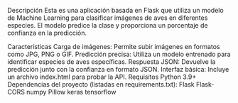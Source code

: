 Descripción
Esta es una aplicación basada en Flask que utiliza un modelo de Machine Learning para clasificar imágenes de aves en diferentes especies. El modelo predice la clase y proporciona un porcentaje de confianza en la predicción.

Características
Carga de imágenes: Permite subir imágenes en formatos como JPG, PNG o GIF.
Predicción precisa: Utiliza un modelo entrenado para identificar especies de aves específicas.
Respuesta JSON: Devuelve la predicción junto con la confianza en formato JSON.
Interfaz básica: Incluye un archivo index.html para probar la API.
Requisitos
Python 3.9+
Dependencias del proyecto (listadas en requirements.txt):
Flask
Flask-CORS
numpy
Pillow
keras
tensorflow
